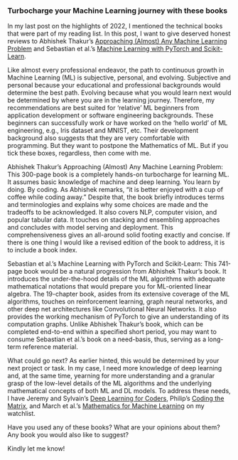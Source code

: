 
### Turbocharge your Machine Learning journey with these books

In my last post on the highlights of 2022, I mentioned the technical books that were part of my reading list. 
In this post, I want to give deserved honest reviews to  Abhishek Thakur’s [Approaching (Almost) Any Machine Learning Problem](https://www.amazon.com/Approaching-Almost-Machine-Learning-Problem/dp/8269211508/ref=sr_1_1?crid=YKMIDRLV7IFM&keywords=approaching+almost+any+machine+learning+problem&qid=1672602783&s=books&sprefix=approaching+%2Cstripbooks%2C139&sr=1-1) and Sebastian et al.’s 
[Machine Learning with PyTorch and Scikit-Learn](https://www.amazon.com/Machine-Learning-PyTorch-Scikit-Learn-learning/dp/1801819319/ref=sr_1_1?crid=2R54E22076JA0&keywords=machine+learning+with+pytorch+and+scikit-learn&qid=1672602887&s=books&sprefix=machine+%2Cstripbooks%2C113&sr=1-1).

Like almost every professional endeavor, the path to continuous growth in Machine Learning (ML) is subjective, personal, and evolving. 
Subjective and personal because your educational and professional backgrounds would determine the best path. Evolving because what you would learn next 
would be determined by where you are in the learning journey. Therefore, my recommendations are best suited for ‘relative’ ML beginners from application 
development or software engineering backgrounds. These beginners can successfully work or have worked on the ‘hello world’ of ML engineering, e.g., 
Iris dataset and MNIST, etc. Their development background also suggests that they are very comfortable with programming. But they want to postpone the Mathematics
of ML. But if you tick these boxes, regardless, then come with me.

Abhishek Thakur’s Approaching (Almost) Any Machine Learning Problem: This 300-page book is a completely hands-on turbocharge for learning ML. 
It assumes basic knowledge of machine and deep learning. You learn by doing. By coding. As Abhishek remarks, “it is better enjoyed with a cup of coffee 
while coding away.” Despite that, the book briefly introduces terms and terminologies and explains why some choices are made and the tradeoffs to be 
acknowledged. It also covers NLP, computer vision, and popular tabular data. It touches on stacking and ensembling approaches and concludes with model 
serving and deployment. This comprehensiveness gives an all-around solid footing exactly and concise. If there is one thing I would like a revised edition 
of the book to address, it is to include a book index.

Sebastian et al.’s Machine Learning with PyTorch and Scikit-Learn: This 741-page book would be a natural progression from Abhishek Thakur’s book. 
It introduces the under-the-hood details of the ML algorithms with adequate mathematical notations that would prepare you for ML-oriented linear algebra. 
The 19-chapter book, asides from its extensive coverage of the ML algorithms, touches on reinforcement learning, graph neural networks, and other deep net architectures like Convolutional Neural Networks. 
It also provides the working mechanism of PyTorch to give an understanding of its computation graphs. 
Unlike Abhishek Thakur’s book, which can be completed end-to-end within a specified short period, you may want to consume Sebastian et al.’s book on a 
need-basis, thus, serving as a long-term reference material.

What could go next? As earlier hinted, this would be determined by your next project or task. In my case, I need more knowledge of deep learning and, 
at the same time, yearning for more understanding and a granular grasp of the low-level details of the ML algorithms and the underlying mathematical 
concepts of both ML and DL models. To address these needs, I have Jeremy and Sylvain’s [Deep Learning for Coders](https://www.amazon.com/Deep-Learning-Coders-fastai-PyTorch/dp/1492045527/ref=sr_1_1?crid=UV78WA92XNUE&keywords=deep+learning+for+coders&qid=1672602755&s=books&sprefix=deep+learning+for+%2Cstripbooks%2C107&sr=1-1), Philip’s [Coding the Matrix](https://www.amazon.com/gp/product/0615880991/ref=ppx_yo_dt_b_asin_title_o02_s02?ie=UTF8&psc=1), and March 
et al.’s [Mathematics for Machine Learning](https://www.amazon.com/Mathematics-Machine-Learning-Peter-Deisenroth/dp/110845514X/ref=sr_1_1?crid=2MZB6MLH0D6LI&keywords=mathematics+for+machine+learning&qid=1672602665&s=books&sprefix=mathematics+for+ma%2Cstripbooks%2C127&sr=1-1) on my watchlist. 

Have you used any of these books? What are your opinions about them? Any book you would also like to suggest?

Kindly let me know!
